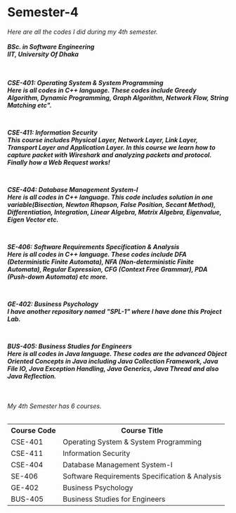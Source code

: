 # Semester-4
<i>Here are all the codes I did during my 4th semester.<i><br><br>
<b>BSc. in Software Engineering</b><br>
<b>IIT, University Of Dhaka<b>
<br>
<br>
<br>

<p>
  <b>CSE-401: Operating System & System Programming </b><br>
  Here is all codes in C++ language. These codes include Greedy Algorithm, Dynamic Programming, Graph Algorithm, Network Flow, String Matching etc".
</p>  

<br>
<p>
  <b>CSE-411: Information Security </b><br>
  This course includes Physical Layer, Network Layer, Link Layer, Transport Layer and Application Layer. In this course we learn how to capture packet with Wireshark and analyzing packets and protocol. Finally  how a Web Request works!
</p>  

<br>

<p>
  <b>CSE-404: Database Management System-I </b><br>
  Here is all codes in C++ language. This code includes solution in one variable(Bisection, Newton Rhapson, False Position, Secant Method), Differentiation, Integration, Linear Algebra, Matrix Algebra, Eigenvalue, Eigen Vector etc. 
</p>

<br> 

<p>
  <b>SE-406: Software Requirements Specification & Analysis </b><br>
  Here is all codes in C++ language. These codes include DFA (Deterministic Finite Automata), NFA (Non-deterministic Finite Automata), Regular Expression, CFG (Context Free Grammar), PDA (Push-down Automata) etc more.
</p>  

<br> 

<p>
  <b>GE-402: Business Psychology </b><br>
  I have another repository named "SPL-1" where I have done this Project Lab. 
</p>  

<br>

<p>
  <b>BUS-405: Business Studies for Engineers </b><br>
  Here is all codes in Java language. These codes are the advanced Object Oriented Concepts in Java including Java Collection Framework, Java File IO, Java Exception Handling, Java Generics, Java Thread and also Java Reflection.
</p>  

<br>

<p>
<h6>My 4th Semester has 6 courses.</h6>
<table>
  <tr>
    <th>Course Code</th>
    <th>Course Title</th>
  </tr>
  <tr>
    <td>CSE-401</td>
    <td>Operating System & System Programming</td>
  </tr>
  <tr>
    <td>CSE-411</td>
    <td>Information Security </td>
  </tr>
  <tr>
    <td>CSE-404</td>
    <td>Database Management System-I</td>
  </tr>
  <tr>
    <td>SE-406</td>
    <td>Software Requirements Specification & Analysis</td>
  </tr>
  <tr>
    <td>GE-402</td>
    <td>Business Psychology</td>
  </tr>
  <tr>
    <td>BUS-405</td>
    <td>Business Studies for Engineers</td>
  </tr>
